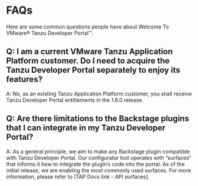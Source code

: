 # FAQs

Here are some common questions people have about Welcome To VMware® Tanzu Developer Portal™.

## Q: I am a current VMware Tanzu Application Platform customer. Do I need to acquire the Tanzu Developer Portal separately to enjoy its features?

A: No, as an existing Tanzu Application Platform customer, you shall receive Tanzu Developer Portal entitlements in the 1.6.0 release.

## Q: Are there limitations to the Backstage plugins that I can integrate in my Tanzu Developer Portal?

A: As a general principle, we aim to make any Backstage plugin compatible with Tanzu Developer Portal. Our configurator tool operates with “surfaces” that informs it how to integrate the plugin’s code into the portal. As of the initial release, we are enabling the most commonly used surfaces. For more information, please refer to [TAP Docs link - API surfaces].
